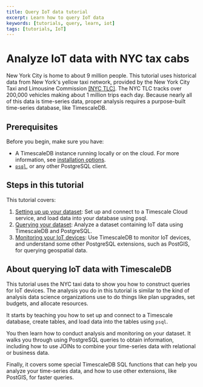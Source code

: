 ```yaml
---
title: Query IoT data tutorial
excerpt: Learn how to query IoT data
keywords: [tutorials, query, learn, iot]
tags: [tutorials, IoT]
---
```


# Analyze IoT data with NYC tax cabs

New York City is home to about 9 million people. This tutorial uses historical
data from New York's yellow taxi network, provided by the New York City Taxi and
Limousine Commission [[NYC TLC]](nyc-tlc). The NYC TLC tracks over 200,000
vehicles making about 1 million trips each day. Because nearly all of this data
is time-series data, proper analysis requires a purpose-built time-series
database, like TimescaleDB.

## Prerequisites

Before you begin, make sure you have:

*   A TimescaleDB instance running locally or on the cloud.
    For more information, see [installation options][install-docs].
*   [`psql`][psql], or any other PostgreSQL client.

## Steps in this tutorial

This tutorial covers:

1.  [Setting up up your dataset][dataset-iot]: Set up and connect to a Timescale
    Cloud service, and load data into your database using psql.
1.  [Querying your dataset][query-iot]: Analyze a dataset containing IoT data using
    TimescaleDB and PostgreSQL.
1.  [Monitoring your IoT devices][monitor-iot]: Use TimescaleDB to monitor IoT
    devices, and understand some other PostgreSQL extensions, such as PostGIS,
    for querying geospatial data.

## About querying IoT data with TimescaleDB

This tutorial uses the NYC taxi data to show you how to construct queries for IoT
devices. The analysis you do in this tutorial is similar to the kind of analysis
data science organizations use to do things like plan upgrades, set budgets, and
allocate resources.

It starts by teaching you how to set up and connect to a Timescale database,
create tables, and load data into the tables using `psql`.

You then learn how to conduct analysis and monitoring on your dataset. It walks
you through using PostgreSQL queries to obtain information, including how to use
JOINs to combine your time-series data with relational or business data.

Finally, it covers some special TimescaleDB SQL functions that can help you
analyze your time-series data, and how to use other extensions, like PostGIS,
for faster queries.

[install-docs]: /install/:currentVersion:/
[psql]: /timescaledb/:currentVersion:/how-to-guides/connecting/
[dataset-iot]: /timescaledb/tutorials/nyc-taxi-cab/dataset-iot/
[query-iot]: /timescaledb/tutorials/nyc-taxi-cab/query-iot/
[monitor-iot]: /timescaledb/tutorials/nyc-taxi-cab/monitor-iot/
